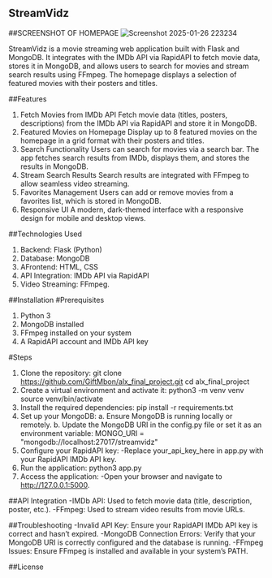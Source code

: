 ## **StreamVidz**

##SCREENSHOT OF HOMEPAGE
![Screenshot 2025-01-26 223234](https://github.com/user-attachments/assets/cabe0e5a-94f4-4cb5-88b0-db2e667eefaa)


StreamVidz is a movie streaming web application built with Flask and MongoDB. It integrates with the IMDb API via RapidAPI to fetch movie data, stores it in MongoDB, and allows users to search for movies and stream search results using FFmpeg. The homepage displays a selection of featured movies with their posters and titles.

##Features
1. Fetch Movies from IMDb API
Fetch movie data (titles, posters, descriptions) from the IMDb API via RapidAPI and store it in MongoDB.
2. Featured Movies on Homepage
Display up to 8 featured movies on the homepage in a grid format with their posters and titles.
3. Search Functionality
Users can search for movies via a search bar. The app fetches search results from IMDb, displays them, and stores the results in MongoDB.
4. Stream Search Results
Search results are integrated with FFmpeg to allow seamless video streaming.
5. Favorites Management
Users can add or remove movies from a favorites list, which is stored in MongoDB.
6. Responsive UI
A modern, dark-themed interface with a responsive design for mobile and desktop views.

##Technologies Used
1. Backend: Flask (Python)
2. Database: MongoDB
3. AFrontend: HTML, CSS
4. API Integration: IMDb API via RapidAPI
5. Video Streaming: FFmpeg.

##Installation
#Prerequisites
1. Python 3
2. MongoDB installed
3. FFmpeg installed on your system
4. A RapidAPI account and IMDb API key


#Steps
1. Clone the repository:
git clone https://github.com/GiftMbon/alx_final_project.git
cd alx_final_project
2. Create a virtual environment and activate it:
python3 -m venv venv
source venv/bin/activate
3. Install the required dependencies:
pip install -r requirements.txt
4. Set up your MongoDB:
a. Ensure MongoDB is running locally or remotely.
b. Update the MongoDB URI in the config.py file or set it as an environment variable:
MONGO_URI = "mongodb://localhost:27017/streamvidz"
5. Configure your RapidAPI key:
-Replace your_api_key_here in app.py with your RapidAPI IMDb API key.
6. Run the application:
python3 app.py
7. Access the application:
-Open your browser and navigate to http://127.0.0.1:5000.

##API Integration
-IMDb API: Used to fetch movie data (title, description, poster, etc.).
-FFmpeg: Used to stream video results from movie URLs.
 
##Troubleshooting
-Invalid API Key: Ensure your RapidAPI IMDb API key is correct and hasn’t expired.
-MongoDB Connection Errors: Verify that your MongoDB URI is correctly configured and the database is running.
-FFmpeg Issues: Ensure FFmpeg is installed and available in your system’s PATH.

##License


